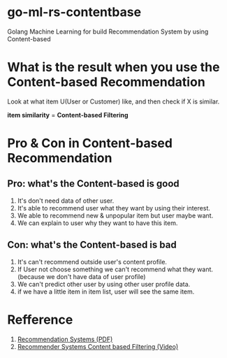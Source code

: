 # go-ml-rs-contentbase

Golang Machine Learning for build Recommendation System by using Content-based

# What is the result when you use the Content-based Recommendation

Look at what item U(User or Customer) like, and then check if X is similar.

**item similarity** = **Content-based Filtering**

# Pro & Con in Content-based Recommendation

## Pro: what's the Content-based is good

1. It's don't need data of other user.
2. It's able to recommend user what they want by using their interest.
3. We able to recommend new & unpopular item but user maybe want.
4. We can explain to user why they want to have this item.

## Con: what's the Content-based is bad

1. It's can't recommend outside user's content profile.
2. If User not choose something we can't recommend what they want. (because we don't have data of user profile)
3. We can't predict other user by using other user profile data.
4. if we have a little item in item list, user will see the same item. 


# Refference

1. [Recommendation Systems (PDF)](http://infolab.stanford.edu/~ullman/mmds/ch9.pdf)
2. [Recommender Systems Content based Filtering (Video)](https://www.youtube.com/watch?v=mM-zK_g34Rc)